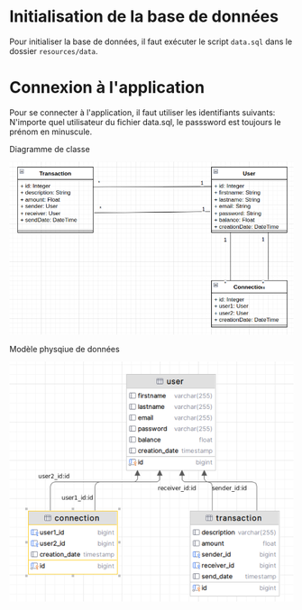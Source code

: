 Initialisation de la base de données
====================================
Pour initialiser la base de données, il faut exécuter le script `data.sql` dans le dossier `resources/data`.

Connexion à l'application
==========================
Pour se connecter à l'application, il faut utiliser les identifiants suivants:
N'importe quel utilisateur du fichier data.sql, le passsword est toujours le prénom en minuscule.

Diagramme de classe

![Diagramme de classe](diagram-class.png)

Modèle physqiue de données

![Modèle physique de données](data-model.png)